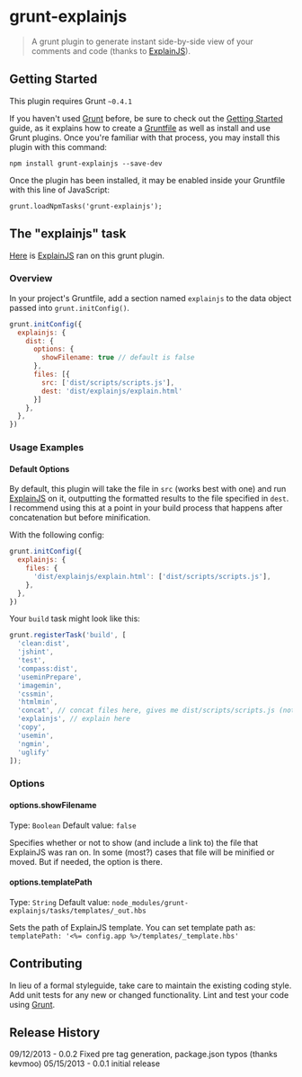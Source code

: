 # grunt-explainjs

> A grunt plugin to generate instant side-by-side view of your comments and code (thanks to [ExplainJS](http://www.explainjs.com)).

## Getting Started
This plugin requires Grunt `~0.4.1`

If you haven't used [Grunt](http://gruntjs.com/) before, be sure to check out the [Getting Started](http://gruntjs.com/getting-started) guide, as it explains how to create a [Gruntfile](http://gruntjs.com/sample-gruntfile) as well as install and use Grunt plugins. Once you're familiar with that process, you may install this plugin with this command:

`npm install grunt-explainjs --save-dev`


Once the plugin has been installed, it may be enabled inside your Gruntfile with this line of JavaScript:

`grunt.loadNpmTasks('grunt-explainjs');`

## The "explainjs" task

[Here](http://www.explainjs.com/explain?src=https%3A%2F%2Fraw.github.com%2Fcollinforrester%2Fgrunt-explainjs%2Fmaster%2Ftasks%2Fexplainjs.js) is [ExplainJS](http://www.explainjs.com) ran on this grunt plugin.

### Overview
In your project's Gruntfile, add a section named `explainjs` to the data object passed into `grunt.initConfig()`.

```js
grunt.initConfig({
  explainjs: {
    dist: {
      options: {
        showFilename: true // default is false
      },
      files: [{
        src: ['dist/scripts/scripts.js'],
        dest: 'dist/explainjs/explain.html'
      }]
    },
  },
})
```

### Usage Examples

#### Default Options
By default, this plugin will take the file in `src` (works best with one) and run [ExplainJS](http://www.explainjs.com) on it, outputting the formatted results to the file specified in `dest`. I recommend using this at a point in your build process that happens after concatenation but before minification.

With the following config:
```js
grunt.initConfig({
  explainjs: {
    files: {
      'dist/explainjs/explain.html': ['dist/scripts/scripts.js'],
    },
  },
})
```

Your `build` task might look like this:

```js
grunt.registerTask('build', [
  'clean:dist',
  'jshint',
  'test',
  'compass:dist',
  'useminPrepare',
  'imagemin',
  'cssmin',
  'htmlmin',
  'concat', // concat files here, gives me dist/scripts/scripts.js (not minified)
  'explainjs', // explain here
  'copy',
  'usemin',
  'ngmin',
  'uglify'
]);
```
### Options
#### options.showFilename
Type: `Boolean`
Default value: `false`

Specifies whether or not to show (and include a link to) the file that ExplainJS was ran on.  In some (most?) cases that file will be minified or moved.  But if needed, the option is there.

#### options.templatePath
Type: `String`
Default value: `node_modules/grunt-explainjs/tasks/templates/_out.hbs`

Sets the path of ExplainJS template. You can set template path as:    
`templatePath: '<%= config.app %>/templates/_template.hbs'`

## Contributing
In lieu of a formal styleguide, take care to maintain the existing coding style. Add unit tests for any new or changed functionality. Lint and test your code using [Grunt](http://gruntjs.com/).

## Release History
09/12/2013 - 0.0.2 Fixed pre tag generation, package.json typos (thanks kevmoo)
05/15/2013 - 0.0.1 initial release
